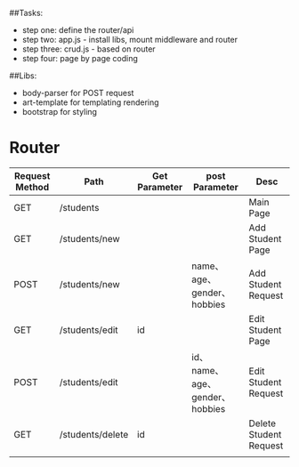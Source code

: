 ##Tasks:
- step one: define the router/api
- step two: app.js - install libs, mount middleware and router
- step three: crud.js - based on router
- step four: page by page coding

##Libs:
- body-parser for POST request
- art-template for templating rendering
- bootstrap for styling




# Router

| Request Method | Path             | Get Parameter | post Parameter                 | Desc                   |
| -------------- | ---------------- | ------------- | ------------------------------ | ---------------------- |
| GET            | /students        |               |                                | Main Page              |
| GET            | /students/new    |               |                                | Add Student Page       |
| POST           | /students/new     |               | name、age、gender、hobbies     | Add Student Request    |
| GET            | /students/edit   | id            |                                | Edit Student Page      |
| POST           | /students/edit    |               | id、name、age、gender、hobbies | Edit Student Request   |
| GET            | /students/delete | id            |                                | Delete Student Request |
|                |                  |               |                                |                        |
